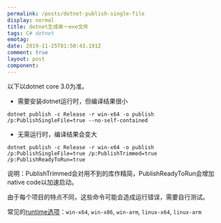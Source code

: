 ```yaml
---
permalink: /posts/dotnet-publish-single-file
display: normal
title: dotnet生成单一exe文件
tags: C# dotnet
emotag: 
date: 2019-11-25T01:50:43.191Z
comment: true
layout: post
component: 
---
```


以下以dotnet core 3.0为准。

- 需要安装dotnet运行时，但编译结果很小

`dotnet publish -c Release -r win-x64 -o publish /p:PublishSingleFile=true --no-self-contained`

- 无需运行时，编译结果会变大

`dotnet publish -c Release -r win-x64 -o publish /p:PublishSingleFile=true /p:PublishTrimmed=true /p:PublishReadyToRun=true`

说明：PublishTrimmed会对用不到的库作精简，PublishReadyToRun会增加native code以加速启动。

由于每个项目的特点不同，这些命令可能会造成运行错误，需要自行测试。

常见的[runtime选项](https://docs.microsoft.com/zh-cn/dotnet/core/rid-catalog#using-rids)：`win-x64`, `win-x86`, `win-arm`, `linux-x64`, `linux-arm`
